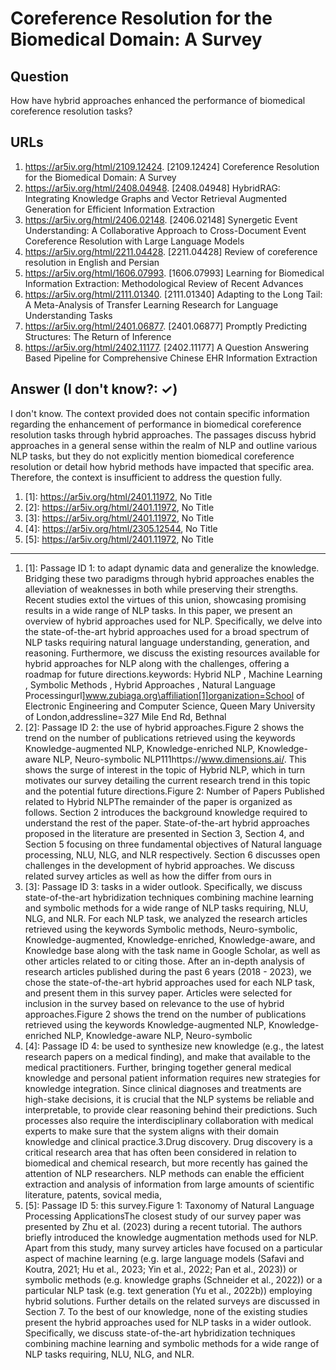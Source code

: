 # Coreference Resolution for the Biomedical Domain: A Survey

## Question

How have hybrid approaches enhanced the performance of biomedical coreference resolution tasks?

## URLs

1. https://ar5iv.org/html/2109.12424. [2109.12424] Coreference Resolution for the Biomedical Domain: A Survey
2. https://ar5iv.org/html/2408.04948. [2408.04948] HybridRAG: Integrating Knowledge Graphs and Vector Retrieval Augmented Generation for Efficient Information Extraction
3. https://ar5iv.org/html/2406.02148. [2406.02148] Synergetic Event Understanding: A Collaborative Approach to Cross-Document Event Coreference Resolution with Large Language Models
4. https://ar5iv.org/html/2211.04428. [2211.04428] Review of coreference resolution in English and Persian
5. https://ar5iv.org/html/1606.07993. [1606.07993] Learning for Biomedical Information Extraction: Methodological Review of Recent Advances
6. https://ar5iv.org/html/2111.01340. [2111.01340] Adapting to the Long Tail: A Meta-Analysis of Transfer Learning Research for Language Understanding Tasks
7. https://ar5iv.org/html/2401.06877. [2401.06877] Promptly Predicting Structures: The Return of Inference
8. https://ar5iv.org/html/2402.11177. [2402.11177] A Question Answering Based Pipeline for Comprehensive Chinese EHR Information Extraction

## Answer (I don't know?: ✓)

I don't know. The context provided does not contain specific information regarding the enhancement of performance in biomedical coreference resolution tasks through hybrid approaches. The passages discuss hybrid approaches in a general sense within the realm of NLP and outline various NLP tasks, but they do not explicitly mention biomedical coreference resolution or detail how hybrid methods have impacted that specific area. Therefore, the context is insufficient to address the question fully.

1. [1]:  https://ar5iv.org/html/2401.11972, No Title
2. [2]:  https://ar5iv.org/html/2401.11972, No Title
3. [3]:  https://ar5iv.org/html/2401.11972, No Title
4. [4]:  https://ar5iv.org/html/2305.12544, No Title
5. [5]:  https://ar5iv.org/html/2401.11972, No Title
---
1. [1]:  Passage ID 1: to adapt dynamic data and generalize the knowledge. Bridging these two paradigms through hybrid approaches enables the alleviation of weaknesses in both while preserving their strengths. Recent studies extol the virtues of this union, showcasing promising results in a wide range of NLP tasks. In this paper, we present an overview of hybrid approaches used for NLP. Specifically, we delve into the state-of-the-art hybrid approaches used for a broad spectrum of NLP tasks requiring natural language understanding, generation, and reasoning. Furthermore, we discuss the existing resources available for hybrid approaches for NLP along with the challenges, offering a roadmap for future directions.keywords: Hybrid NLP , Machine Learning , Symbolic Methods , Hybrid Approaches , Natural Language Processingurl]www.zubiaga.org\affiliation[1]organization=School of Electronic Engineering and Computer Science, Queen Mary University of London,addressline=327 Mile End Rd, Bethnal
2. [2]:  Passage ID 2: the use of hybrid approaches.Figure 2 shows the trend on the number of publications retrieved using the keywords Knowledge-augmented NLP, Knowledge-enriched NLP, Knowledge-aware NLP, Neuro-symbolic NLP111https://www.dimensions.ai/. This shows the surge of interest in the topic of Hybrid NLP, which in turn motivates our survey detailing the current research trend in this topic and the potential future directions.Figure 2: Number of Papers Published related to Hybrid NLPThe remainder of the paper is organized as follows. Section 2 introduces the background knowledge required to understand the rest of the paper. State-of-the-art hybrid approaches proposed in the literature are presented in Section 3, Section 4, and Section 5 focusing on three fundamental objectives of Natural language processing, NLU, NLG, and NLR respectively. Section 6 discusses open challenges in the development of hybrid approaches. We discuss related survey articles as well as how the differ from ours in
3. [3]:  Passage ID 3: tasks in a wider outlook. Specifically, we discuss state-of-the-art hybridization techniques combining machine learning and symbolic methods for a wide range of NLP tasks requiring, NLU, NLG, and NLR. For each NLP task, we analyzed the research articles retrieved using the keywords Symbolic methods, Neuro-symbolic, Knowledge-augmented, Knowledge-enriched, Knowledge-aware, and Knowledge base along with the task name in Google Scholar, as well as other articles related to or citing those. After an in-depth analysis of research articles published during the past 6 years (2018 - 2023), we chose the state-of-the-art hybrid approaches used for each NLP task, and present them in this survey paper. Articles were selected for inclusion in the survey based on relevance to the use of hybrid approaches.Figure 2 shows the trend on the number of publications retrieved using the keywords Knowledge-augmented NLP, Knowledge-enriched NLP, Knowledge-aware NLP, Neuro-symbolic
4. [4]:  Passage ID 4: be used to synthesize new knowledge (e.g., the latest research papers on a medical finding), and make that available to the medical practitioners. Further, bringing together general medical knowledge and personal patient information requires new strategies for knowledge integration. Since clinical diagnoses and treatments are high-stake decisions, it is crucial that the NLP systems be reliable and interpretable, to provide clear reasoning behind their predictions. Such processes also require the interdisciplinary collaboration with medical experts to make sure that the system aligns with their domain knowledge and clinical practice.3.Drug discovery. Drug discovery is a critical research area that has often been considered in relation to biomedical and chemical research, but more recently has gained the attention of NLP researchers. NLP methods can enable the efficient extraction and analysis of information from large amounts of scientific literature, patents, sovical media,
5. [5]:  Passage ID 5: this survey.Figure 1: Taxonomy of Natural Language Processing ApplicationsThe closest study of our survey paper was presented by Zhu et al. (2023) during a recent tutorial. The authors briefly introduced the knowledge augmentation methods used for NLP. Apart from this study, many survey articles have focused on a particular aspect of machine learning (e.g. large language models (Safavi and Koutra, 2021; Hu et al., 2023; Yin et al., 2022; Pan et al., 2023)) or symbolic methods (e.g. knowledge graphs (Schneider et al., 2022)) or a particular NLP task (e.g. text generation (Yu et al., 2022b)) employing hybrid solutions. Further details on the related surveys are discussed in Section 7. To the best of our knowledge, none of the existing studies present the hybrid approaches used for NLP tasks in a wider outlook. Specifically, we discuss state-of-the-art hybridization techniques combining machine learning and symbolic methods for a wide range of NLP tasks requiring, NLU, NLG, and NLR.
